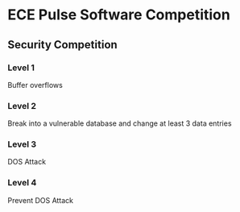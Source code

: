 # ECE Pulse Software Competition

## Security Competition

### Level 1

Buffer overflows

### Level 2

Break into a vulnerable database and change at least 3 data entries

### Level 3

DOS Attack

### Level 4

Prevent DOS Attack
